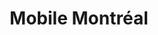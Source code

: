 ---
title: "Mobile Montréal"
url: /montreal/mobile-montreal-boulevard-decarie/
shop: mobile phone
---